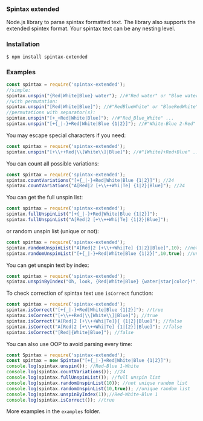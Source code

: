 ### Spintax extended

Node.js library to parse spintax formatted text. 
The library also supports the extended spintex format.
Your spintax text can be any nesting level.

### Installation

    $ npm install spintax-extended

### Examples

```js
const spintax = require('spintax-extended');
//simple:
spintax.unspin("{Red|White|Blue} water"); //#"Red water" or "Blue water" or "White water"
//with permutation:
spintax.unspin("[Red|White|Blue]"); //#"RedBlueWhite" or "BlueRedWhite" etc.
//permutations with separator(s):
spintax.unspin("[+_+Red|White|Blue]"); //#"Red_Blue_White" ...
spintax.unspin("[+{_|-}+Red|White|Blue {1|2}]"); //#"White-Blue 2-Red" ...
```

You may escape special characters if you need:

```js
const spintax = require('spintax-extended');
spintax.unspin("[+\\++Red|\\[White\\]|Blue]"); //#"[White]+Red+Blue" ...
```

You can count all possible variations:

```js
const spintax = require('spintax-extended');
spintax.countVariations("[+{_|-}+Red|White|Blue {1|2}]"); //24
spintax.countVariations("A[Red|2 [+\\++Whi|Te] {1|2}|Blue]"); //24
```

You can get the full unspin list:

```js
const spintax = require('spintax-extended');
spintax.fullUnspinList("[+{_|-}+Red|White|Blue {1|2}]");
spintax.fullUnspinList("A[Red|2 [+\\++Whi|Te] {1|2}|Blue]");
```

or random unspin list (unique or not):

```js
const spintax = require('spintax-extended');
spintax.randomUnspinList("A[Red|2 [+\\++Whi|Te] {1|2}|Blue]",10); //not unique
spintax.randomUnspinList("[+{_|-}+Red|White|Blue {1|2}]",10,true); //unique (true as a third argument)
```

You can get unspin text by index:

```js
const spintax = require('spintax-extended');
spintax.unspinByIndex("Oh, look, {Red|White|Blue} {water|star|color}!",1); //for index 1 - "Oh, look, White water!"
```

To check correction of spintax text use `isCorrect` function:

```js
const spintax = require('spintax-extended');
spintax.isCorrect("[+{_|-}+Red|White|Blue {1|2}]"); //true
spintax.isCorrect("[+\\++Red|\\[White\\]|Blue]"); //true
spintax.isCorrect("A[Red|2 [+\\++Whi|Te]}{ {1|2}|Blue]"); //false
spintax.isCorrect("A[Red|2 [+\\++Whi|Te] {1|[2}]|Blue]"); //false
spintax.isCorrect("[Red|{White|Blue]"); //false
```

You can also use OOP to avoid parsing every time:

```js
const Spintax = require('spintax-extended');
const spintax = new Spintax("[+{_|-}+Red|White|Blue {1|2}]");
console.log(spintax.unspin()); //Red-Blue 1-White
console.log(spintax.countVariations()); //24
console.log(spintax.fullUnspinList()); //full unspin list
console.log(spintax.randomUnspinList(10)); //not unique random list
console.log(spintax.randomUnspinList(10,true)); //unique random list
console.log(spintax.unspinByIndex(1));//Red-White-Blue 1
console.log(spintax.isCorrect()); //true
```

More examples in the `examples` folder.

